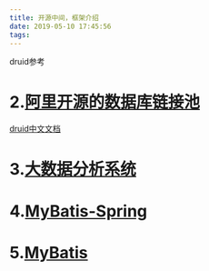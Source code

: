 ```yaml
---
title: 开源中间，框架介绍
date: 2019-05-10 17:45:56
tags:
---
```

druid参考
<!-- more -->
# 2.[阿里开源的数据库链接池](https://github.com/alibaba/druid)
[druid中文文档](https://github.com/alibaba/druid/wiki/%E5%B8%B8%E8%A7%81%E9%97%AE%E9%A2%98)
# 3.[大数据分析系统](https://druid.apache.org/)

# 4.[MyBatis-Spring](http://www.mybatis.org/spring/zh/index.html)

# 5.[MyBatis](http://www.mybatis.org/mybatis-3/zh/index.html)